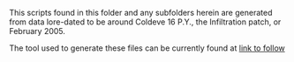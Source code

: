 This scripts found in this folder and any subfolders herein are generated from data lore-dated to be around Coldeve 16 P.Y., the Infiltration patch, or February 2005.

The tool used to generate these files can be currently found at [link to follow](http://localhost)
